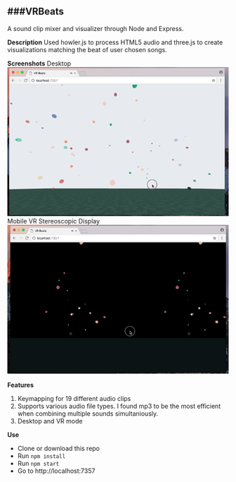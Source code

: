 ###VRBeats
--------------------------
A sound clip mixer and visualizer through Node and Express.

**Description**
Used howler.js to process HTML5 audio and three.js to create visualizations matching the beat of user chosen songs.

**Screenshots**
Desktop
![Desktop](https://github.com/giocodes/vr-beats/blob/master/public/screenshots/vr-beats-desktop.gif "Desktop")
Mobile VR Stereoscopic Display
![VR Mobile](https://github.com/giocodes/vr-beats/blob/master/public/screenshots/vr-beats-mobile.gif "VR Mobile")

**Features**
1. Keymapping for 19 different audio clips
2. Supports various audio file types. I found mp3 to be the most efficient when combining multiple sounds simultaniously.
3. Desktop and VR mode

**Use**
 - Clone or download this repo
 - Run `npm install`
 - Run `npm start`
 - Go to http://localhost:7357


